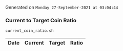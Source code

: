 Generated on `Monday 27-September-2021 at 03:04:44`

### Current to Target Coin Ratio
`current_coin_ratio.sh`

Date|Current|Target|Ratio
---|---|---|---
